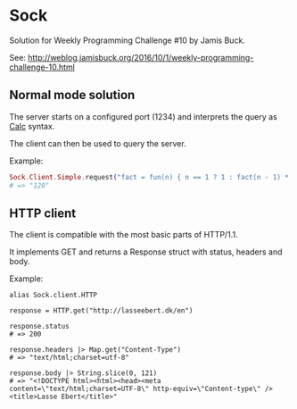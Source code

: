 # Sock

Solution for Weekly Programming Challenge #10 by Jamis Buck.

See: http://weblog.jamisbuck.org/2016/10/1/weekly-programming-challenge-10.html

## Normal mode solution

The server starts on a configured port (1234) and interprets the query as
[Calc](https://github.com/lasseebert/jamis_challenge/tree/master/008_calc) syntax.

The client can then be used to query the server.

Example:

```elixir
Sock.Client.Simple.request("fact = fun(n) { n == 1 ? 1 : fact(n - 1) * n }; fact(5)", 1234)
# => "120"
```

## HTTP client

The client is compatible with the most basic parts of HTTP/1.1.

It implements GET and returns a Response struct with status, headers and body.

Example:

```
alias Sock.client.HTTP

response = HTTP.get("http://lasseebert.dk/en")

response.status
# => 200

response.headers |> Map.get("Content-Type")
# => "text/html;charset=utf-8"

response.body |> String.slice(0, 121)
# => "<!DOCTYPE html><html><head><meta content=\"text/html;charset=UTF-8\" http-equiv=\"Content-type\" /><title>Lasse Ebert</title>"
```
